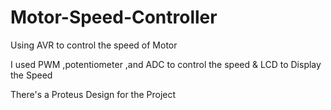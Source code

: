 # Motor-Speed-Controller
Using AVR to control the speed of Motor

I used PWM ,potentiometer ,and ADC to control the speed 
& LCD to Display the Speed

There's a Proteus Design for the Project 
